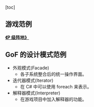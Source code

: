 [toc]

## 游戏范例

**[《P 级阵地》](https://github.com/sttsai/PBaseDefense_Unity3D)**


## GoF 的设计模式范例

- 外观模式(Facade)
	- 各子系统整合后的统一操作界面。
- 迭代器模式(Iterator)
	- 在 C# 中可以使用 foreach 来表示。
- 解释器模式(Interpreter)
	- 在游戏项目中加入解释器的功能。

